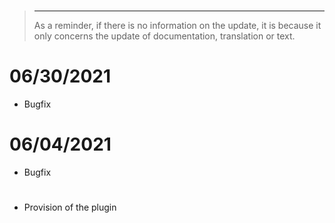 # 

>****
>
>As a reminder, if there is no information on the update, it is because it only concerns the update of documentation, translation or text.

# 06/30/2021

- Bugfix

# 06/04/2021

- Bugfix

# 

- Provision of the plugin
